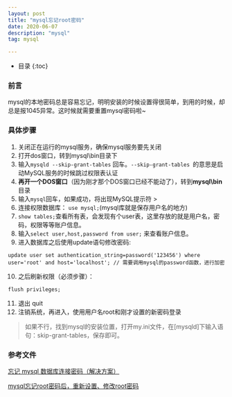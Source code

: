 ```yaml
---
layout: post
title: "mysql忘记root密码"
date: 2020-06-07
description: "mysql"
tag: mysql

---
```


* 目录
{:toc}


###  前言

  mysql的本地密码总是容易忘记，明明安装的时候设置得很简单，到用的时候，却总是报1045异常。这时候就需要重置mysql密码啦~

### 具体步骤

1. 关闭正在运行的mysql服务，确保mysql服务要先关闭
2. 打开dos窗口，转到mysql\bin目录下
3. 输入`mysqld --skip-grant-tables` 回车。`--skip-grant-tables `的意思是启动MySQL服务的时候跳过权限表认证
4.  **再开一个DOS窗口**（因为刚才那个DOS窗口已经不能动了），转到**mysql\bin**目录
5.  输入`mysql`回车，如果成功，将出现MySQL提示符 >
6. 连接权限数据库： `use mysql;`(mysql库就是保存用户名的地方)
7. `show tables;`查看所有表，会发现有个user表，这里存放的就是用户名，密码，权限等等账户信息。
8. 输入`select user,host,password from user;`  来查看账户信息。
9. 进入数据库之后使用update语句修改密码:

```
update user set authentication_string=password('123456') where user='root' and host='localhost'; // 需要调用mysql的password函数，进行加密
```

10. 之后刷新权限（必须步骤）：

```
flush privileges;
```

11.  退出 quit
12. 注销系统，再进入，使用用户名root和刚才设置的新密码登录

> 如果不行，找到mysql的安装位置，打开my.ini文件，在[mysqld]下输入语句：skip-grant-tables，保存即可。

### 参考文件

[忘记 mysql 数据库连接密码（解决方案）](https://blog.csdn.net/weidong_y/article/details/80493743)  

[mysql忘记root密码后，重新设置、修改root密码](https://www.cnblogs.com/dbave/p/12739687.html)
